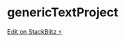 # genericTextProject

[Edit on StackBlitz ⚡️](https://stackblitz.com/edit/stackblitz-starters-rnqrub)